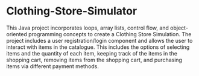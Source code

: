 # Clothing-Store-Simulator

This Java project incorporates loops, array lists, control flow, and object-oriented programming concepts to create
a Clothing Store Simulation. The project includes a user registration/login component and allows the user to interact
with items in the catalogue. This includes the options of selecting items and the quantity of each item, keeping track of the 
items in the shopping cart, removing items from the shopping cart, and purchasing items via different payment methods.
